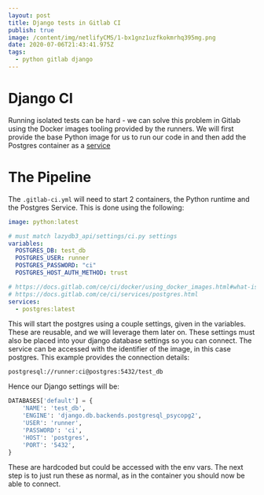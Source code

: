 ```yaml
---
layout: post
title: Django tests in Gitlab CI
publish: true
image: /content/img/netlifyCMS/1-bx1gnz1uzfkokmrhq395mg.png
date: 2020-07-06T21:43:41.975Z
tags:
  - python gitlab django
---
```

# Django CI
Running isolated tests can be hard - we can solve this problem in Gitlab using the Docker images tooling provided by the runners. We will first provide the base Python image for us to run our code in and then add the Postgres container as a [service](https://docs.gitlab.com/ce/ci/docker/using_docker_images.html#how-services-are-linked-to-the-job)

# The Pipeline
The `.gitlab-ci.yml` will need to start 2 containers, the Python runtime and the Postgres Service. This is done using the following:

```yaml
image: python:latest

# must match lazydb3_api/settings/ci.py settings
variables:
  POSTGRES_DB: test_db
  POSTGRES_USER: runner
  POSTGRES_PASSWORD: "ci"
  POSTGRES_HOST_AUTH_METHOD: trust

# https://docs.gitlab.com/ce/ci/docker/using_docker_images.html#what-is-a-service
# https://docs.gitlab.com/ce/ci/services/postgres.html
services:
  - postgres:latest
```

This will start the postgres using a couple settings, given in the variables. These are reusable, and we will leverage them later on. These settings must also be placed into your django database settings so you can connect. The service can be accessed with the identifier of the image, in this case postgres. This example provides the connection details:

```
postgresql://runner:ci@postgres:5432/test_db
```

Hence our Django settings will be:

```python
DATABASES['default'] = {
    'NAME': 'test_db',
    'ENGINE': 'django.db.backends.postgresql_psycopg2',
    'USER': 'runner',
    'PASSWORD': 'ci',
    'HOST': 'postgres',
    'PORT': '5432',
}
```

These are hardcoded but could be accessed with the env vars. The next step is to just run these as normal, as in the container you should now be able to connect.

